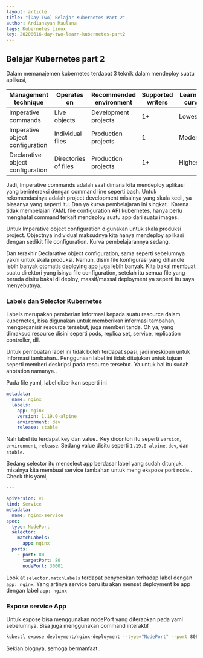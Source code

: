 ```yaml
---
layout: article
title: "[Day Two] Belajar Kubernetes Part 2"
author: Ardiansyah Maulana
tags: Kubernetes Linux
key: 20200616-day-two-learn-kubernetes-part2
---
```

## Belajar Kubernetes part 2

Dalam memanajemen kubernetes terdapat 3 teknik dalam mendeploy suatu aplikasi,

Management technique | Operates on | Recommended environment | Supported writers | Learning curve
-------------------- | ----------- | ----------------------- | ----------------- | --------------
Imperative commands | Live objects | Development projects | 1+ | Lowest
Imperative object configuration | Individual files | Production projects | 1 | Moderate
Declarative object configuration | Directories of files | Production projects | 1+ | Highest

Jadi, Imperative commands adalah saat dimana kita mendeploy aplikasi yang berinteraksi dengan command line seperti bash. Untuk rekomendasinya adalah project development misalnya yang skala kecil, ya biasanya yang seperti itu. Dan ya kurva pembelajaran ini singkat.. Karena tidak mempelajari YAML file configuration API kubernetes, hanya perlu menghafal command terkait mendeploy suatu app dari suatu images.

Untuk Imperative object configuration digunakan untuk skala produksi project. Objectnya individual maksudnya kita hanya mendeploy aplikasi dengan sedikit file configuration. Kurva pembelajarannya sedang.

Dan terakhir Declarative object configuration, sama seperti sebelumnya yakni untuk skala produksi. Namun, disini file konfigurasi yang dihandle lebih banyak otomatis deploying app juga lebih banyak. Kita bakal membuat suatu direktori yang isinya file configuration, setelah itu semua file yang berada disitu bakal di deploy, massif/massal deployment ya seperti itu saya menyebutnya.

### Labels dan Selector Kubernetes

Labels merupakan pemberian informasi kepada suatu resource dalam kubernetes, bisa digunakan untuk memberikan informasi tambahan, mengorganisir resource tersebut, juga memberi tanda. Oh ya, yang dimaksud resource disini seperti pods, replica set, service, replication controller, dll.

Untuk pembuatan label ini tidak boleh terdapat spasi, jadi meskipun untuk informasi tambahan.. Penggunaan label ini tidak ditujukan untuk tujuan seperti memberi deskripsi pada resource tersebut. Ya untuk hal itu sudah anotation namanya..

Pada file yaml, label diberikan seperti ini

```yaml
metadata:
  name: nginx
  labels:
    app: nginx
    version: 1.19.0-alpine
    environment: dev
    release: stable
```

Nah label itu terdapat key dan value.. Key dicontoh itu seperti `version`, `environment`, `release`. Sedang value disitu seperti `1.19.0-alpine`, `dev`, dan `stable`.

Sedang selector itu menselect app berdasar label yang sudah ditunjuk, misalnya kita membuat service tambahan untuk meng ekspose port node.. Check this yaml,

```yaml
---

apiVersion: v1
kind: Service
metadata:
  name: nginx-service
spec:
  type: NodePort
  selector:
    matchLabels:
      app: nginx
  ports:
    - port: 80
      targetPort: 80
      nodePort: 30001
```

Look at `selector.matchLabels` terdapat penyocokan terhadap label dengan `app: nginx`. Yang artinya service baru itu akan menset deployment ke app dengan label `app: nginx`

### Expose service App

Untuk expose bisa menggunakan nodePort yang diterapkan pada yaml sebelumnya. Bisa juga menggunakan command interaktif

```bash
kubectl expose deployment/nginx-deployment --type="NodePort" --port 8080
```

Sekian blognya, semoga bermanfaat..
